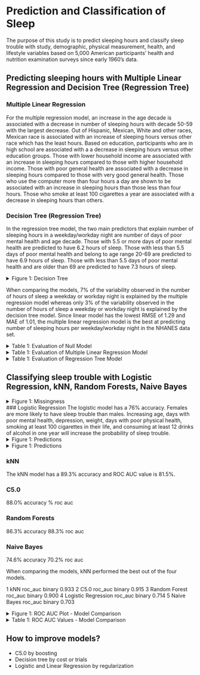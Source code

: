 # Prediction and Classification of Sleep
The purpose of this study is to predict sleeping hours and classify sleep trouble with study, demographic, physical measurement, health, and lifestyle variables based on 5,000 American participants’ health and nutrition examination surveys since early 1960’s data.

## Predicting sleeping hours with Multiple Linear Regression and Decision Tree (Regression Tree)
### Multiple Linear Regression
For the multiple regression model, an increase in the age decade is associated with a decrease in number of sleeping hours with decade 50-59 with the largest decrease. Out of Hispanic, Mexican, White and other races, Mexican race is associated with an increase of sleeping hours versus other race which has the least hours. Based on education, participants who are in high school are associated with a a decrease in sleeping hours versus other education groups. Those with lower household income are associated with an increase in sleeping hours compared to those with higher household income. Those with poor general health are associated with a decrease in sleeping hours compared to those with very good general health. Those who use the computer more than four hours a day are shown to be associated with an increase in sleeping hours than those less than four hours. Those who smoke at least 100 cigarettes a year are associated with a decrease in sleeping hours than others.

### Decision Tree (Regression Tree)
In the regression tree model, the two main predictors that explain number of sleeping hours in a weekday/workday night are number of days of poor mental health and age decade. Those with 5.5 or more days of poor mental health are predicted to have 6.2 hours of sleep. Those with less than 5.5 days of poor mental health and belong to age range 20-69 are predicted to have 6.9 hours of sleep. Those with less than 5.5 days of poor mental health and are older than 69 are predicted to have 7.3 hours of sleep.


<details><summary>Figure 1: Decision Tree</summary>
<p>
![](https://github.com/ihnguyen/nutrition/blob/main/decision_tree.png)
</p>
</details>

When comparing the models, 7% of the variability observed in the number of hours of sleep a weekday or workday night is explained by the multiple regression model whereas only 3% of the variability observed in the number of hours of sleep a weekday or workday night is explained by the decision tree model. Since linear model has the lowest RMSE of 1.29 and MAE of 1.01, the multiple linear regression model is the best at predicting number of sleeping hours per weekday/workday night in the NHANES data set.

<details><summary>Table 1: Evaluation of Null Model</summary>
<p>
![](https://github.com/ihnguyen/nutrition/blob/main/null.png)
</p>
</details>

<details><summary>Table 1: Evaluation of Multiple Linear Regression Model</summary>
<p>
![](https://github.com/ihnguyen/nutrition/blob/main/mlr.png)
</p>
</details>

<details><summary>Table 1: Evaluation of Regression Tree Model</summary>
<p>
![](https://github.com/ihnguyen/nutrition/blob/main/regression_tree.png)
</p>
</details>




## Classifying sleep trouble with Logistic Regression, kNN, Random Forests, Naive Bayes
<details><summary>Figure 1: Missingness</summary>
<p>
![](https://github.com/ihnguyen/nutrition/blob/main/missingness.png)
</p>
</details>
### Logistic Regression
The logistic model has a 76% accuracy. Females are more likely to have sleep trouble than males. Increasing age, days with poor mental health, depression, weight, days with poor physical health, smoking at least 100 cigarettes in their life, and consuming at least 12 drinks of alcohol in one year will increase the probability of sleep trouble.

<details><summary>Figure 1: Predictions</summary>
<p>
![](https://github.com/ihnguyen/nutrition/blob/main/predictors_1.png)
</p>
</details>

<details><summary>Figure 1: Predictions</summary>
<p>
![](https://github.com/ihnguyen/nutrition/blob/main/predictors_2.png)
</p>
</details>

### kNN
The kNN model has a 89.3% accuracy and ROC AUC value is 81.5%.

### C5.0
88.0% accuracy % roc auc

### Random Forests
86.3% accuracy 88.3% roc auc

### Naive Bayes
74.6% accuracy 70.2% roc auc

When comparing the models, kNN performed the best out of the four models.

1 kNN roc_auc binary 0.933 2 C5.0 roc_auc binary 0.915 3 Random Forest roc_auc binary 0.900 4 Logistic Regression roc_auc binary 0.714 5 Naive Bayes roc_auc binary 0.703

<details><summary>Figure 1: ROC AUC Plot - Model Comparison</summary>
<p>
![](https://github.com/ihnguyen/nutrition/blob/main/rocauc.png)
</p>
</details>

<details><summary>Table 1: ROC AUC Values - Model Comparison</summary>
<p>
![](https://github.com/ihnguyen/nutrition/blob/main/rocauc.png)
</p>
</details>

## How to improve models?
- C5.0 by boosting
- Decision tree by cost or trials
- Logistic and Linear Regression by regularization
